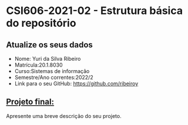 # **CSI606-2021-02 - Estrutura básica do repositório**

## Atualize os seus dados

- Nome: Yuri da Silva Ribeiro
- Matrícula:20.1.8030
- Curso:Sistemas de informação
- Semestre/Ano correntes:2022/2
- Link para o seu GitHub: https://github.com/ribeiroy

## [Projeto final:](./Projeto/README.md)

Apresente uma breve descrição do seu projeto.
